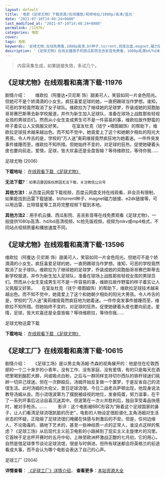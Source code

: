 ```yaml
---
layout: default
title: '电影《足球尤物》下载资源/在线播放/视频地址/1080p/高清/蓝光'
date: "2021-07-10T14:40:24+0800"
last_modified_at: "2021-07-10T14:40:24+0800"
permalink: /11976/
categories: 电影
cover:
tags: 电影
keywords: '足球尤物,在线免费看,1080p高清,bt种子,torrent,百度云盘,magnet,磁力链,迅雷下载资源'
description: '《足球尤物》在线云播放手机西瓜影院吉吉影音免费看，1080p高清bd/hd未删减完整版和tc抢先枪版，mkv/mp4格式，附带bt/torrent种子、magnet/磁力链、百度云盘、网盘资源迅雷下载链接'
---
```


>内容采集生成，如果链接失效，多试几个。


## 《足球尤物》在线观看和高清下载-11976

剧情介绍：　　维欧拉（阿曼达•贝尼斯 饰）甜美可人，笑容如同一片金色阳光。但她可不是个娇滴滴的小女生。疯狂喜爱足球的她，一直把踢球当作梦想。谁知，可恶的学校竟然取消了女子球队。维欧拉为了继续她的足球梦，乔装成她的双胞胎哥哥赛巴斯蒂去新学校报道，并作为新生加入足球队，准备在球场上战胜那些轻视女孩的男球员们。然而从小女生变成男生可不是一件容易的事，维欧拉故作野蛮的样子着实让人又佩服又好笑。  　　在室友杜克（钱宁 •塔图姆饰）的帮助下，维欧拉足球技术越来越出色。而不知不觉中，她竟爱上了这个和她朝夕相处的阳光大男孩。令人咋舌的是，学校的“万人迷”奥莉维娅竟然疯狂地为她着迷。一件件突发事件接踵而至，维欧拉不知所措。但她始终不变的，对足球的狂热，促使她硬着头皮也要向前走。爱情，足球，皆大欢喜还是全盘皆输？等待维欧拉，等待你我……


足球尤物 (2006)

**下载地址**： [在线观看下载 《足球尤物》](https://www.btbtdy.me/btdy/dy7330.html) 


**无法下载?**：`如果迅雷因版权原因无法下载，关注微信公众号 `

**其他方法1**：从百度云网盘下载视频，百度云网盘支持在线观看，非会员有限制，如果能找到迅雷下载链接、bt/torrent种子、magnet磁力链接、e2dk链接等，可以用迅雷、比特彗星等工具将完整视频下载到本地。

**其他方法2**：用手机云播、西瓜影院、吉吉影音等在线免费观看《足球尤物》，一般提供1080p高清、hd/bd高清视频、tc抢先版视频，视频为mkv或mp4格式，不同站点视频质量和播放速度不同。


## 《足球尤物》在线观看和高清下载-13596

维欧拉（阿曼达·贝尼斯 饰）甜美可人，笑容如同一片金色阳光。但她可不是个娇滴滴的小女生。疯狂喜爱足球的她，一直把踢球当作梦想。谁知，可恶的学校竟然取消了女子球队。维欧拉为了继续她的足球梦，乔装成她的双胞胎哥哥赛巴斯蒂去新学校报道，并作为新生加入足球队，准备在球场上战胜那些轻视女孩的男球员们。然而从小女生变成男生可不是一件容易的事，维欧拉故作野蛮的样子着实让人又佩服又好笑。　　在室友杜克（钱宁·塔图姆饰）的帮助下，维欧拉足球技术越来越出色。而不知不觉中，她竟爱上了这个和她朝夕相处的阳光大男孩。令人咋舌的是，学校的“万人迷”奥莉维娅竟然疯狂地为她着迷。一件件突发事件接踵而至，维欧拉不知所措。但她始终不变的，对足球的狂热，促使她硬着头皮也要向前走。爱情，足球，皆大欢喜还是全盘皆输？等待维欧拉，等待你我……


足球尤物迅雷下载

**下载地址**： [在线观看下载 《足球尤物》](https://www.993dy.com//vod-detail-id-34919.html) 


## 《足球工厂》在线观看和高清下载-10615

剧情介绍：　　《足球工场》是以男主角汤姆·杰森的视角展开的：他是住在伦敦西部的一个二十来岁的小青年，没有工作、没有家庭、没有爱情，有的只是每天在酒吧里喝到酩酊大醉，间或吸点白粉，之后与一群同样支持切尔西队的铁杆球迷们挑衅一切异己球迷。但在一次群殴后，汤姆开始反复做一个噩梦，于是反省自己的流氓生活。此时汤姆的大伯父，昔日足球流氓、今日二战老兵萨顿出现，他现身说法教导汤姆从良。而小流氓波第为了摆脱被歧视的地位，发奋捣蛋，努力滋事，在干了一系列坏事后沾沾自喜沉迷其中。但波第在一次火并胜利后，独自享受毒品快感时，被对手枪杀。……  　　影评：这个电影被BBC形容为“揪着这个足球国家的鼻子，让人们看清足球流氓肮脏的历史”，电影的人物设定很脸谱化,主角汤姆对生活状态的怀疑，正隐喻了足球流氓们掩藏在快感与刺激后的不安。但是，任何边缘人，不论吸毒的、搞地下艺术的，甚至一些神经质一点的正常人，谁没点这样的焦虑？《足球工场》从后现代主义前卫电影的小路掉到了现实主义主旋律片的沟里。它首映于足总杯开赛时的五月中旬，上映至欧洲杯激战正酣的七月初，它的用心，自然是借足球季节谈论足球流氓，很是与时俱进。但所有球迷都会将英格兰的前途看成大事，而不会认为哪个电影会表达了自己的心声。


足球工厂 (2004)

**详情查看**： [《足球工厂》详情介绍](/movie/10615/)， **查看更多**：[本站资源大全](/movie/t/all/)

